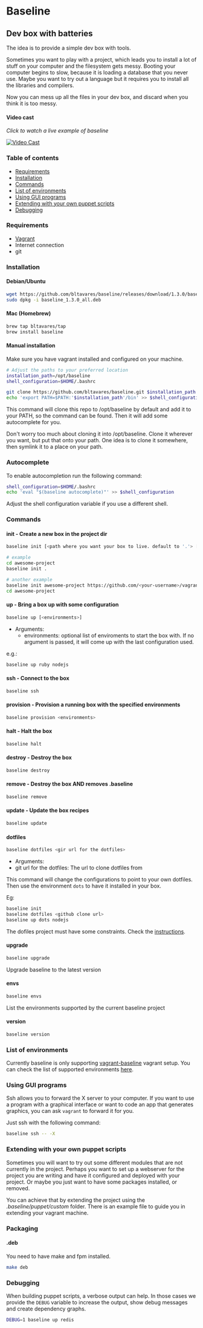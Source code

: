# Baseline
## Dev box with batteries

The idea is to provide a simple dev box with tools.

Sometimes you want to play with a project, which leads you to install a lot of stuff on your computer and the filesystem gets messy.
Booting your computer begins to slow, because it is loading a database that you never use.
Maybe you want to try out a language but it requires you to install all the libraries and compilers.

Now you can mess up all the files in your dev box, and discard when you think it is too messy.


#### Video cast
_Click to watch a live example of baseline_

[![Video Cast](http://i.imgur.com/DKy7Huj.png)](http://showterm.io/ff5b0a53bdc8a70d7d5b8)

### Table of contents
  - [Requirements](#requirements)
  - [Installation](#installation)
  - [Commands](#commands)
  - [List of environments](#list-of-environments)
  - [Using GUI programs](#using-gui-programs)
  - [Extending with your own puppet scripts](#extending-with-your-own-puppet-scripts)
  - [Debugging](#debugging)

### Requirements

* [Vagrant](http://vagrantup.com)
* Internet connection
* git

### Installation

#### Debian/Ubuntu

```bash
wget https://github.com/bltavares/baseline/releases/download/1.3.0/baseline_1.3.0_all.deb
sudo dpkg -i baseline_1.3.0_all.deb
```

#### Mac (Homebrew)

```bash
brew tap bltavares/tap
brew install baseline
```

#### Manual installation

Make sure you have vagrant installed and configured on your machine.

```bash
# Adjust the paths to your preferred location
installation_path=/opt/baseline
shell_configuration=$HOME/.bashrc

git clone https://github.com/bltavares/baseline.git $installation_path
echo 'export PATH=$PATH:'$installation_path'/bin' >> $shell_configuration
```
This command will clone this repo to /opt/baseline by default and add it to your PATH, so the command can be found.
Then it will add some autocomplete for you.

Don't worry too much about cloning it into /opt/baseline. Clone it wherever you want, but put that onto your path. One idea is to clone it somewhere, then symlink it to a place on your path.

### Autocomplete

To enable autocompletion run the following command:

```bash
shell_configuration=$HOME/.bashrc
echo 'eval "$(baseline autocomplete)"' >> $shell_configuration
```

Adjust the shell configuration variable if you use a different shell.

### Commands

#### init - Create a new box in the project dir

```bash
baseline init [<path where you want your box to live. default to '.'> [<git url for the vagrant files. default to https://github.com/bltavares/vagrant-baseline.git> [branch name. default to "master"]]] 

# example
cd awesome-project
baseline init .

# another example
baseline init awesome-project https://github.com/<your-username>/vagrant-baseline.git awesome-code
cd awesome-project
```

#### up - Bring a box up with some configuration

```bash
baseline up [<environments>]
```
- Arguments:
  - environments: optional list of enviroments to start the box with. If no argument is passed, it will come up with the last configuration used.

e.g.:
```bash
baseline up ruby nodejs
```

#### ssh - Connect to the box
```bash
baseline ssh
```

#### provision - Provision a running box with the specified environments
```bash
baseline provision <environments>
```

#### halt - Halt the box
```bash
baseline halt
```

#### destroy - Destroy the box
```bash
baseline destroy
```

#### remove - Destroy the box AND removes .baseline
```bash
baseline remove
```

#### update - Update the box recipes
```bash
baseline update
```

#### dotfiles
```bash
baseline dotfiles <gir url for the dotfiles> 
```
- Arguments:
 - git url for the dotfiles: The url to clone dotfiles from

This command will change the configurations to point to your own dotfiles.
Then use the environment `dots` to have it installed in your box.

Eg:
```bash
baseline init
baseline dotfiles <github clone url>
baseline up dots nodejs
```

The dofiles project must have some constraints. Check the [instructions](https://github.com/bltavares/vagrant-baseline#using-your-own-dotfiles).

#### upgrade
```bash
baseline upgrade
```
Upgrade baseline to the latest version

#### envs
```bash
baseline envs
```
List the environments supported by the current baseline project


#### version
```bash
baseline version
```

### List of environments

Currently baseline is only supporting [vagrant-baseline](https://github.com/bltavares/vagrant-baseline) vagrant setup.
You can check the list of supported environments [here](https://github.com/bltavares/vagrant-baseline#current-environments).

### Using GUI programs

Ssh allows you to forward the X server to your computer. If you want to use a program with a graphical interface or want to code an app that generates graphics, you can ask `vagrant` to forward it for you.

Just ssh with the following command:
```bash
baseline ssh -- -X
```

### Extending with your own puppet scripts

Sometimes you will want to try out some different modules that are not currently in the project. Perhaps you want to set up a webserver for the project you are writing and have it configured and deployed with your project. Or maybe you just want to have some packages installed, or removed.

You can achieve that by extending the project using the _.baseline/puppet/custom_ folder. There is an example file to guide you in extending your vagrant machine.

### Packaging

#### .deb
You need to have make and fpm installed.

```bash
make deb
```

### Debugging

When building puppet scripts, a verbose output can help. In those cases we provide the `DEBUG` variable to increase the output, show debug messages and create dependency graphs.

```bash
DEBUG=1 baseline up redis
```

